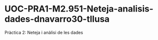 # UOC-PRA1-M2.951-Neteja-analisis-dades-dnavarro30-tllusa
Pràctica 2: Neteja i anàlisi de les dades
